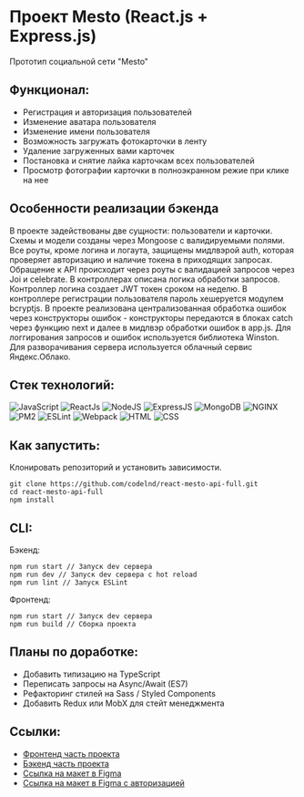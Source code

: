 # Проект Mesto (React.js + Express.js)
Прототип социальной сети "Mesto" 

## Функционал:

- Регистрация и авторизация пользователей
- Изменение аватара пользователя
- Изменение имени пользователя
- Возможность загружать фотокарточки в ленту
- Удаление загруженных вами карточек
- Постановка и снятие лайка карточкам всех пользователей
- Просмотр фотографии карточки в полноэкранном режие при клике на нее

## Особенности реализации бэкенда

В проекте задействованы две сущности: пользователи и карточки. Схемы и модели созданы через Mongoose с валидируемыми полями. Все роуты, кроме логина и логаута, защищены мидлвэрой auth, которая проверяет авторизацию и наличие токена в приходящих запросах. Обращение к API происходит через роуты с валидацией запросов через Joi и celebrate. В контроллерах описана логика обработки запросов. Контроллер логина создает JWT токен сроком на неделю. В контроллере регистрации пользователя пароль хешеруется модулем bcryptjs. В проекте реализована централизованная обработка ошибок через конструкторы ошибок - конструкторы передаются в блоках catch через функцию next и далее в мидлвэр обработки ошибок в app.js. Для логгирования запросов и ошибок используется библиотека Winston. Для разворачивания сервера используется облачный сервис Яндекс.Облако.

## Стек технологий:

![JavaScript](https://img.shields.io/badge/-JavaScript-000?style=for-the-badge&logo=javascript)
![ReactJs](https://img.shields.io/badge/-React-000?style=for-the-badge&logo=react)
![NodeJS](https://img.shields.io/badge/-node.js-000?style=for-the-badge&logo=node.js)
![ExpressJS](https://img.shields.io/badge/-express.js-000?style=for-the-badge&logo=express)
![MongoDB](https://img.shields.io/badge/-MongoDB-000?style=for-the-badge&logo=mongodb)
![NGINX](https://img.shields.io/badge/-nginx-000?style=for-the-badge&logo=nginx)
![PM2](https://img.shields.io/badge/-pm2-000?style=for-the-badge&logo=pm2)
![ESLint](https://img.shields.io/badge/-eslint-000?style=for-the-badge&logo=eslint)
![Webpack](https://img.shields.io/badge/-webpack-000?style=for-the-badge&logo=webpack)
![HTML](https://img.shields.io/badge/-HTML-000?style=for-the-badge&logo=html5)
![CSS](https://img.shields.io/badge/-CSS-000?style=for-the-badge&logo=css3)

## Как запустить:

Клонировать репозиторий и установить зависимости.

```
git clone https://github.com/codelnd/react-mesto-api-full.git
cd react-mesto-api-full
npm install
```

## CLI:

Бэкенд:

```
npm run start // Запуск dev сервера
npm run dev // Запуск dev сервера с hot reload
npm run lint // Запуск ESLint
```

Фронтенд:

```
npm run start // Запуск dev сервера
npm run build // Сборка проекта
```

## Планы по доработке:

- Добавить типизацию на TypeScript
- Переписать запросы на Async/Await (ES7)
- Рефакторинг стилей на Sass / Styled Components
- Добавить Redux или MobX для стейт менеджмента

## Ссылки:

- [Фронтенд часть проекта](https://mesto.react.practicum.nomoredomains.work)
- [Бэкенд часть проекта](https://api.mesto.react.practicum.nomoredomains.work)
- [Ссылка на макет в Figma](https://www.figma.com/file/2cn9N9jSkmxD84oJik7xL7/JavaScript.-Sprint-4?node-id=0%3A1)
- [Ссылка на макет в Figma с авторизацией](https://www.figma.com/file/5H3gsn5lIGPwzBPby9jAOo/JavaScript.-Sprint-12)
